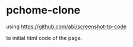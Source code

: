# pchome-clone

using 
https://github.com/abi/screenshot-to-code

to initial html code of the page.
